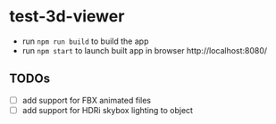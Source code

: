 # test-3d-viewer

- run `npm run build` to build the app
- run `npm start` to launch built app in browser http://localhost:8080/

## TODOs

- [ ] add support for FBX animated files
- [ ] add support for HDRi skybox lighting to object
